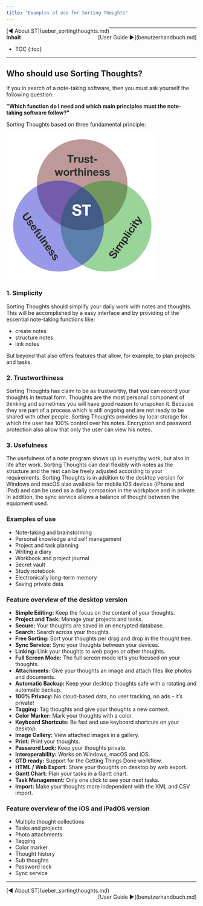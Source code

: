 ```yaml
---
title: "Examples of use for Sorting Thoughts"
---
```


<div class="pageNavigation">
<div style="float:left;">
   [◀️ About ST](ueber_sortingthoughts.md)
</div>
<div style="float:right;">
  [User Guide ▶️](benutzerhandbuch.md)
</div>
</div>

---------------
__Inhalt__
* TOC
{:toc}
---------------

## Who should use Sorting Thoughts?

If you in search of a note-taking software, then you must ask yourself the following question:

**"Which function do I need and which main principles must the note-taking software follow?"**

Sorting Thoughts based on three fundamental principle:

![ST fundamental principle](/assets/images/ST-Grundprinzipien-en.png)

### 1. Simplicity

Sorting Thoughts should simplify your daily work with notes and thoughts. This will be accomplished by a easy interface and by providing of the essential note-taking functions like:

* create notes
* structure notes
* link notes

But beyond that also offers features that allow, for example, to plan projects and tasks.

### 2. Trustworthiness

Sorting Thoughts has claim to be as trustworthy, that you can record your thoughts in textual form. Thoughts are the most personal component of thinking and sometimes you will have good reason to unspoken it.
Because they are part of a process which is still ongoing and are not ready to be shared with other people. Sorting Thoughts provides by local storage for which the user has 100% control over his notes. Encryption and password protection also allow that only the user can view his notes.

### 3. Usefulness

The usefulness of a note program shows up in everyday work, but also in life after work. Sorting Thoughts can deal flexibly with notes as the structure and the rest can be freely adjusted according to your requirements. Sorting Thoughts is in addition to the desktop version for Windows and macOS also available for mobile iOS devices (iPhone and iPad) and can be used as a daily companion in the workplace and in private. In addition, the sync service allows a balance of thought between the equipment used.

### Examples of use

* Note-taking and brainstorming
* Personal knowledge and self management
* Project and task planning
* Writing a diary
* Workbook and project journal
* Secret vault
* Study notebook
* Electronically long-term memory
* Saving private data

### Feature overview of the desktop version

* **Simple Editing:** Keep the focus on the content of your thoughts.
* **Project and Task:** Manage your projects and tasks.
* **Secure:** Your thoughts are saved in an encrypted database.
* **Search:** Search across your thoughts.
* **Free Sorting:** Sort your thoughts per drag and drop in the thought tree.
* **Sync Service:** Sync your thoughts between your devices.
* **Linking:** Link your thoughts to web pages or other thoughts.
* **Full Screen Mode:** The full screen mode let’s you focused on your thoughts.
* **Attachments:** Give your thoughts an image and attach files like photos and documents.
* **Automatic Backup:** Keep your desktop thoughts safe with a rotating and automatic backup.
* **100% Privacy:** No cloud-based data, no user tracking, no ads – it’s private!
* **Tagging:** Tag thoughts and give your thoughts a new context.
* **Color Marker:** Mark your thoughts with a color.
* **Keyboard Shortcuts:** Be fast and use keyboard shortcuts on your desktop.
* **Image Gallery:** View attached images in a gallery.
* **Print:** Print your thoughts.
* **Password Lock:** Keep your thoughts private.
* **Interoperability:** Works on Windows, macOS and iOS.
* **GTD ready:** Support for the Getting Things Done workflow.
* **HTML / Web Export:** Share your thoughts on desktop by web export.
* **Gantt Chart:** Plan your tasks in a Gantt chart.
* **Task Management:** Only one click to see your next tasks.
* **Import:** Make your thoughts more independent with the XML and CSV import.


### Feature overview of the iOS and iPadOS version

* Multiple thought collections
* Tasks and projects
* Photo attachments
* Tagging
* Color marker
* Thought history
* Sub thoughts
* Password lock
* Sync service

---------------

<div class="pageNavigation">
<div style="float:left;">
   [◀️ About ST](ueber_sortingthoughts.md)
</div>
<div style="float:right;">
  [User Guide ▶️](benutzerhandbuch.md)
</div>
</div>
